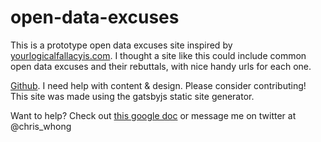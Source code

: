 # open-data-excuses

<p>This is a prototype open data excuses site inspired by <a href="https://yourlogicalfallacyis.com/">yourlogicalfallacyis.com</a>. I thought a site like this could include common open data excuses and their rebuttals, with nice handy urls for each one.</p>
      <p><a href="https://github.com/chriswhong/open-data-excuses/">Github</a>.  I need help with content & design.  Please consider contributing!  This site was made using the gatsbyjs static site generator.</p>
      
Want to help?  Check out [this google doc](https://docs.google.com/document/d/1_Wkxoj3fUguwNtTy7ggyCZyJ-RK7bibeLXeZf8W6MD4/edit?usp=sharing) or message me on twitter at @chris_whong


